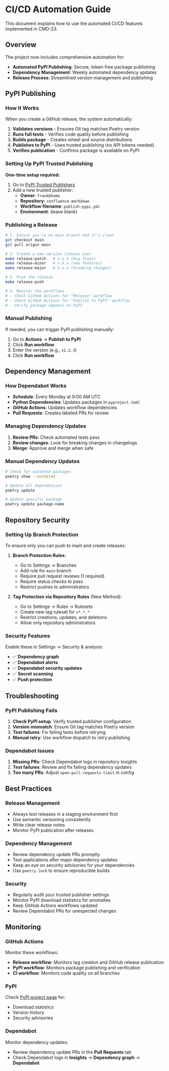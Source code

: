 # CI/CD Automation Guide

This document explains how to use the automated CI/CD features implemented in CMD-23.

## Overview

The project now includes comprehensive automation for:

- **Automated PyPI Publishing**: Secure, token-free package publishing
- **Dependency Management**: Weekly automated dependency updates
- **Release Process**: Streamlined version management and publishing

## PyPI Publishing

### How It Works

When you create a GitHub release, the system automatically:

1. **Validates versions** - Ensures Git tag matches Poetry version
2. **Runs full tests** - Verifies code quality before publishing
3. **Builds package** - Creates wheel and source distributions
4. **Publishes to PyPI** - Uses trusted publishing (no API tokens needed)
5. **Verifies publication** - Confirms package is available on PyPI

### Setting Up PyPI Trusted Publishing

**One-time setup required:**

1. Go to [PyPI Trusted Publishers](https://pypi.org/manage/account/publishing/)
2. Add a new trusted publisher:
   - **Owner**: `frankbhome`
   - **Repository**: `confluence-markdown`
   - **Workflow filename**: `publish-pypi.yml`
   - **Environment**: (leave blank)

### Publishing a Release

```bash
# 1. Ensure you're on main branch and it's clean
git checkout main
git pull origin main

# 2. Create a new version (choose one)
make release-patch   # x.x.X (bug fixes)
make release-minor   # x.X.x (new features)
make release-major   # X.x.x (breaking changes)

# 3. Push the release
make release-push

# 4. Monitor the workflows
# - Check GitHub Actions for "Release" workflow
# - Check GitHub Actions for "Publish to PyPI" workflow
# - Verify package appears on PyPI
```

### Manual Publishing

If needed, you can trigger PyPI publishing manually:

1. Go to **Actions** → **Publish to PyPI**
2. Click **Run workflow**
3. Enter the version (e.g., `v1.2.3`)
4. Click **Run workflow**

## Dependency Management

### How Dependabot Works

- **Schedule**: Every Monday at 9:00 AM UTC
- **Python Dependencies**: Updates packages in `pyproject.toml`
- **GitHub Actions**: Updates workflow dependencies
- **Pull Requests**: Creates labeled PRs for review

### Managing Dependency Updates

1. **Review PRs**: Check automated tests pass
2. **Review changes**: Look for breaking changes in changelogs
3. **Merge**: Approve and merge when safe

### Manual Dependency Updates

```bash
# Check for outdated packages
poetry show --outdated

# Update all dependencies
poetry update

# Update specific package
poetry update package-name
```

## Repository Security

### Setting Up Branch Protection

To ensure only you can push to main and create releases:

1. **Branch Protection Rules**:
   - Go to Settings → Branches
   - Add rule for `main` branch
   - Require pull request reviews (1 required)
   - Require status checks to pass
   - Restrict pushes to administrators

2. **Tag Protection via Repository Rules** (New Method):
   - Go to Settings → Rules → Rulesets
   - Create new tag ruleset for `v*.*.*`
   - Restrict creations, updates, and deletions
   - Allow only repository administrators

### Security Features

Enable these in Settings → Security & analysis:

- ✅ **Dependency graph**
- ✅ **Dependabot alerts**
- ✅ **Dependabot security updates**
- ✅ **Secret scanning**
- ✅ **Push protection**

## Troubleshooting

### PyPI Publishing Fails

1. **Check PyPI setup**: Verify trusted publisher configuration
2. **Version mismatch**: Ensure Git tag matches Poetry version
3. **Test failures**: Fix failing tests before retrying
4. **Manual retry**: Use workflow dispatch to retry publishing

### Dependabot Issues

1. **Missing PRs**: Check Dependabot logs in repository Insights
2. **Test failures**: Review and fix failing dependency updates
3. **Too many PRs**: Adjust `open-pull-requests-limit` in config

## Best Practices

### Release Management

- Always test releases in a staging environment first
- Use semantic versioning consistently
- Write clear release notes
- Monitor PyPI publication after releases

### Dependency Management

- Review dependency update PRs promptly
- Test applications after major dependency updates
- Keep an eye on security advisories for your dependencies
- Use `poetry.lock` to ensure reproducible builds

### Security

- Regularly audit your trusted publisher settings
- Monitor PyPI download statistics for anomalies
- Keep GitHub Actions workflows updated
- Review Dependabot PRs for unexpected changes

## Monitoring

### GitHub Actions

Monitor these workflows:

- **Release workflow**: Monitors tag creation and GitHub release publication
- **PyPI workflow**: Monitors package publishing and verification
- **CI workflow**: Monitors code quality on all branches

### PyPI

Check [PyPI project page](https://pypi.org/project/confluence-markdown/) for:

- Download statistics
- Version history
- Security advisories

### Dependabot

Monitor dependency updates:

- Review dependency update PRs in the **Pull Requests** tab
- Check Dependabot logs in **Insights** → **Dependency graph** → **Dependabot**
